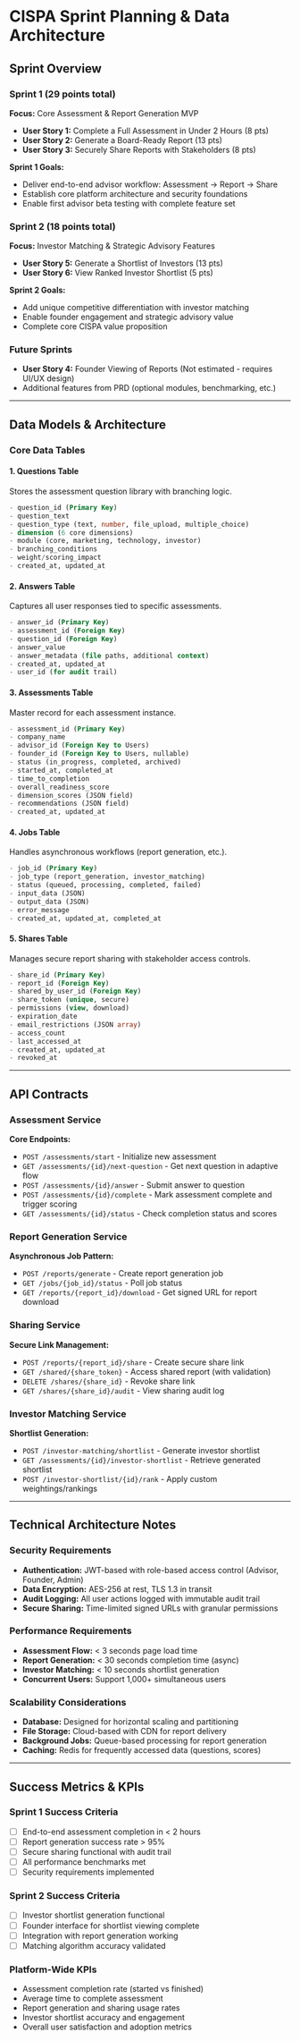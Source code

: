 # CISPA Sprint Planning & Data Architecture

## Sprint Overview

### Sprint 1 (29 points total)
**Focus:** Core Assessment & Report Generation MVP
- **User Story 1:** Complete a Full Assessment in Under 2 Hours (8 pts)
- **User Story 2:** Generate a Board-Ready Report (13 pts)  
- **User Story 3:** Securely Share Reports with Stakeholders (8 pts)

**Sprint 1 Goals:**
- Deliver end-to-end advisor workflow: Assessment → Report → Share
- Establish core platform architecture and security foundations
- Enable first advisor beta testing with complete feature set

### Sprint 2 (18 points total)
**Focus:** Investor Matching & Strategic Advisory Features
- **User Story 5:** Generate a Shortlist of Investors (13 pts)
- **User Story 6:** View Ranked Investor Shortlist (5 pts)

**Sprint 2 Goals:**
- Add unique competitive differentiation with investor matching
- Enable founder engagement and strategic advisory value
- Complete core CISPA value proposition

### Future Sprints
- **User Story 4:** Founder Viewing of Reports (Not estimated - requires UI/UX design)
- Additional features from PRD (optional modules, benchmarking, etc.)

---

## Data Models & Architecture

### Core Data Tables

#### 1. Questions Table
Stores the assessment question library with branching logic.
```sql
- question_id (Primary Key)
- question_text
- question_type (text, number, file_upload, multiple_choice)
- dimension (6 core dimensions)
- module (core, marketing, technology, investor)
- branching_conditions
- weight/scoring_impact
- created_at, updated_at
```

#### 2. Answers Table  
Captures all user responses tied to specific assessments.
```sql
- answer_id (Primary Key)
- assessment_id (Foreign Key)
- question_id (Foreign Key)
- answer_value
- answer_metadata (file paths, additional context)
- created_at, updated_at
- user_id (for audit trail)
```

#### 3. Assessments Table
Master record for each assessment instance.
```sql
- assessment_id (Primary Key)
- company_name
- advisor_id (Foreign Key to Users)
- founder_id (Foreign Key to Users, nullable)
- status (in_progress, completed, archived)
- started_at, completed_at
- time_to_completion
- overall_readiness_score
- dimension_scores (JSON field)
- recommendations (JSON field)
- created_at, updated_at
```

#### 4. Jobs Table
Handles asynchronous workflows (report generation, etc.).
```sql
- job_id (Primary Key)
- job_type (report_generation, investor_matching)
- status (queued, processing, completed, failed)
- input_data (JSON)
- output_data (JSON)
- error_message
- created_at, updated_at, completed_at
```

#### 5. Shares Table
Manages secure report sharing with stakeholder access controls.
```sql
- share_id (Primary Key)
- report_id (Foreign Key)
- shared_by_user_id (Foreign Key)
- share_token (unique, secure)
- permissions (view, download)
- expiration_date
- email_restrictions (JSON array)
- access_count
- last_accessed_at
- created_at, updated_at
- revoked_at
```

---

## API Contracts

### Assessment Service
**Core Endpoints:**
- `POST /assessments/start` - Initialize new assessment
- `GET /assessments/{id}/next-question` - Get next question in adaptive flow
- `POST /assessments/{id}/answer` - Submit answer to question
- `POST /assessments/{id}/complete` - Mark assessment complete and trigger scoring
- `GET /assessments/{id}/status` - Check completion status and scores

### Report Generation Service
**Asynchronous Job Pattern:**
- `POST /reports/generate` - Create report generation job
- `GET /jobs/{job_id}/status` - Poll job status
- `GET /reports/{report_id}/download` - Get signed URL for report download

### Sharing Service
**Secure Link Management:**
- `POST /reports/{report_id}/share` - Create secure share link
- `GET /shared/{share_token}` - Access shared report (with validation)
- `DELETE /shares/{share_id}` - Revoke share link
- `GET /shares/{share_id}/audit` - View sharing audit log

### Investor Matching Service
**Shortlist Generation:**
- `POST /investor-matching/shortlist` - Generate investor shortlist
- `GET /assessments/{id}/investor-shortlist` - Retrieve generated shortlist
- `POST /investor-shortlist/{id}/rank` - Apply custom weightings/rankings

---

## Technical Architecture Notes

### Security Requirements
- **Authentication:** JWT-based with role-based access control (Advisor, Founder, Admin)
- **Data Encryption:** AES-256 at rest, TLS 1.3 in transit
- **Audit Logging:** All user actions logged with immutable audit trail
- **Secure Sharing:** Time-limited signed URLs with granular permissions

### Performance Requirements  
- **Assessment Flow:** < 3 seconds page load time
- **Report Generation:** < 30 seconds completion time (async)
- **Investor Matching:** < 10 seconds shortlist generation
- **Concurrent Users:** Support 1,000+ simultaneous users

### Scalability Considerations
- **Database:** Designed for horizontal scaling and partitioning
- **File Storage:** Cloud-based with CDN for report delivery
- **Background Jobs:** Queue-based processing for report generation
- **Caching:** Redis for frequently accessed data (questions, scores)

---

## Success Metrics & KPIs

### Sprint 1 Success Criteria
- [ ] End-to-end assessment completion in < 2 hours
- [ ] Report generation success rate > 95%
- [ ] Secure sharing functional with audit trail
- [ ] All performance benchmarks met
- [ ] Security requirements implemented

### Sprint 2 Success Criteria  
- [ ] Investor shortlist generation functional
- [ ] Founder interface for shortlist viewing complete
- [ ] Integration with report generation working
- [ ] Matching algorithm accuracy validated

### Platform-Wide KPIs
- Assessment completion rate (started vs finished)
- Average time to complete assessment
- Report generation and sharing usage rates
- Investor shortlist accuracy and engagement
- Overall user satisfaction and adoption metrics